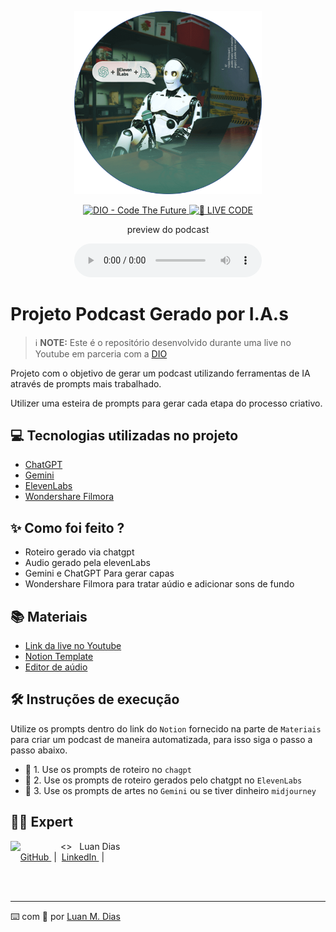 <p align="center">
<img 
    src="./assets/cover.png"
    width="300"
/>
</p>

<p align="center">
<a href="https://dio.me/">
    <img 
        src="https://img.shields.io/badge/DIO-Code_The_Future-28DA77?logo=youtube" 
        alt="DIO - Code The Future">
</a>
<a href="https://dio.me/">
<img 
    src="https://img.shields.io/badge/🔴_LIVE_CODE-FF5E72" 
    alt="🔴 LIVE CODE">
</a>
</p>

<p align="center">
    preview do podcast
</p>

<div align="center">
    <audio src="output/podcast_editado.MP3" controls title="Podcast editado"></audio>
</div>

# Projeto Podcast Gerado por I.A.s

> ℹ️ **NOTE:** Este é o repositório desenvolvido durante uma live no Youtube em parceria com a [DIO](https://dio.me)

Projeto com o objetivo de gerar um podcast utilizando ferramentas de IA através de prompts mais trabalhado.

Utilizer uma esteira de prompts para gerar cada etapa do processo criativo.

## 💻 Tecnologias utilizadas no projeto

- [ChatGPT](https://chat.openai.com/)
- [Gemini](https://gemini.google.com/app?hl=pt-BR)
- [ElevenLabs](https://beta.elevenlabs.io/)
- [Wondershare Filmora](https://www.wondershare.com.br/)

## ✨ Como foi feito ?

- Roteiro gerado via chatgpt
- Audio gerado pela elevenLabs
- Gemini e ChatGPT Para gerar capas
- Wondershare Filmora para tratar aúdio e adicionar sons de fundo

## 📚 Materiais

- [Link da live no Youtube](https://www.youtube.com)
- [Notion Template](https://helpful-jump-17b.notion.site/PAS-Podcast-AI-Studio-210489e15d7a4a73b743bb159e45d06f?pvs=4)
- [Editor de aúdio](https://www.wondershare.com.br/)

## 🛠️ Instruções de execução

Utilize os prompts dentro do link do `Notion` fornecido na parte de `Materiais` para criar um podcast de maneira automatizada, para isso siga o passo a passo abaixo.

- 🤖 1. Use os prompts de roteiro no `chagpt`
- 🤖 2. Use os prompts de roteiro gerados pelo chatgpt no `ElevenLabs`
- 🤖 3. Use os prompts de artes no `Gemini` ou se tiver dinheiro `midjourney`

## 👨‍💻 Expert

<p>
    <img 
      align=left 
      margin=10 
      width=80 
      src="https://avatars.githubusercontent.com/u/128598973?v=4"
    />
    <>&nbsp&nbsp&nbspLuan Dias<br>
    &nbsp&nbsp&nbsp
    <a 
        href="https://github.com/luandias19">
        GitHub
    </a>
    &nbsp;|&nbsp;
    <a 
        href="www.linkedin.com/in/luandias19">
        LinkedIn
    </a>
    &nbsp;|&nbsp;
</p>
<br/><br/>
<p>

---

⌨️ com 💜 por [Luan M. Dias](https://github.com/luandias19)

